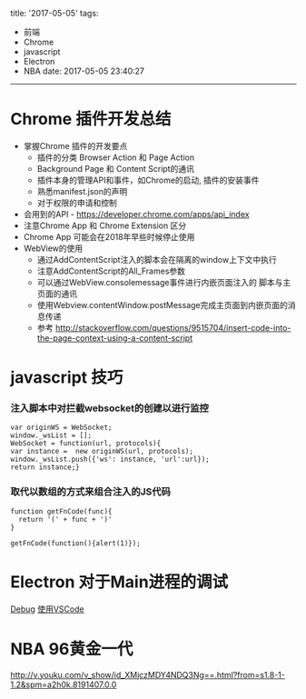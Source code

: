 title: '2017-05-05'
tags:
  - 前端
  - Chrome
  - javascript
  - Electron
  - NBA
date: 2017-05-05 23:40:27
---


Chrome 插件开发总结
===
- 掌握Chrome 插件的开发要点
  - 插件的分类 Browser Action 和 Page Action
  - Background Page 和 Content Script的通讯
  - 插件本身的管理API和事件，如Chrome的启动, 插件的安装事件
  - 熟悉manifest.json的声明
  - 对于权限的申请和控制
- 会用到的API - https://developer.chrome.com/apps/api_index
- 注意Chrome App 和 Chrome Extension 区分
- Chrome App 可能会在2018年早些时候停止使用
- WebView的使用
  - 通过AddContentScript注入的脚本会在隔离的window上下文中执行
  - 注意AddContentScript的All_Frames参数
  - 可以通过WebView.consolemessage事件进行内嵌页面注入的 脚本与主页面的通讯
  - 使用Webview.contentWindow.postMessage完成主页面到内嵌页面的消息传递
  - 参考 http://stackoverflow.com/questions/9515704/insert-code-into-the-page-context-using-a-content-script

javascript 技巧
===

### 注入脚本中对拦截websocket的创建以进行监控
```
var originWS = WebSocket;
window._wsList = [];
WebSocket = function(url, protocols){
var instance =  new originWS(url, protocols);
window._wsList.push({'ws': instance, 'url':url});
return instance;}
```

### 取代以数组的方式来组合注入的JS代码
```
function getFnCode(func){
  return '(' + func + ')'
}

getFnCode(function(){alert(1)});
```

Electron 对于Main进程的调试
===
[Debug](https://electron.atom.io/docs/tutorial/debugging-main-process/)
[使用VSCode](https://electron.atom.io/docs/tutorial/debugging-main-process-vscode/)

NBA 96黄金一代
===
http://v.youku.com/v_show/id_XMjczMDY4NDQ3Ng==.html?from=s1.8-1-1.2&spm=a2h0k.8191407.0.0
